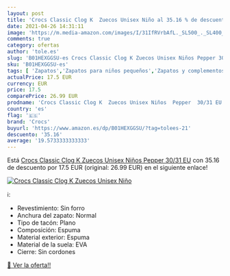 ```yaml
---
layout: post
title: 'Crocs Classic Clog K  Zuecos Unisex Niño al 35.16 % de descuento'
date: 2021-04-26 14:31:11
image: 'https://m.media-amazon.com/images/I/31IfRVrbAfL._SL500_._SL400_.jpg'
comments: true
category: ofertas
author: 'tole.es'
slug: 'B01HEXGGSU-es Crocs Classic Clog K Zuecos Unisex Niños Pepper 30/31 EU'
sku: 'B01HEXGGSU-es'
tags: [ 'Zapatos','Zapatos para niños pequeños','Zapatos y complementos','Zuecos y mules para niño','crocs','zuecos', ]
actualPrice: 17.5 EUR
currency: EUR
price: 17.5
comparePrice: 26.99 EUR
prodname: 'Crocs Classic Clog K  Zuecos Unisex Niños  Pepper  30/31 EU'
country: 'es'
flag: '🇪🇸'
brand: 'Crocs'
buyurl: 'https://www.amazon.es/dp/B01HEXGGSU/?tag=tolees-21'
descuento: '35.16'
average: '19.5733333333333'
---
```


Está [Crocs Classic Clog K  Zuecos Unisex Niños  Pepper  30/31 EU](https://www.amazon.es/dp/B01HEXGGSU/?tag=tolees-21) con 35.16 de descuento por 17.5 EUR (original: 26.99 EUR) en el siguiente enlace!

[![Crocs Classic Clog K  Zuecos Unisex Niño](https://m.media-amazon.com/images/I/31IfRVrbAfL._SL500_._SL400_.jpg)](https://www.amazon.es/dp/B01HEXGGSU/?tag=tolees-21)

ℹ️:

- Revestimiento: Sin forro
- Anchura del zapato: Normal
- Tipo de tacón: Plano
- Composición: Espuma
- Material exterior: Espuma
- Material de la suela: EVA
- Cierre: Sin cordones

[🛒 Ver la oferta!!](https://www.amazon.es/dp/B01HEXGGSU/?tag=tolees-21)
